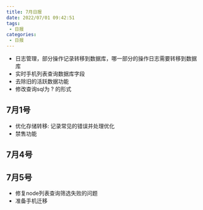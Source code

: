 ```yaml
---
title: 7月日报
date: 2022/07/01 09:42:51
tags: 
 - 日报
categories:
 - 日报
---
```


- 日志管理，部分操作记录转移到数据库，哪一部分的操作日志需要转移到数据库
- 实时手机列表查询数据库字段
- 去除旧的活跃数据功能
- 修改查询sql为 ? 的形式

## 7月1号

- 优化存储转移: 记录常见的错误并处理优化
- 禁售功能

## 7月4号

## 7月5号

- 修复node列表查询筛选失败的问题
- 准备手机迁移
